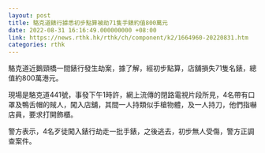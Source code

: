 ```yaml
---
layout: post
title: 駱克道錶行據悉初步點算被劫71隻手錶約值800萬元
date: 2022-08-31 16:16:49.000000000 +08:00
link: https://news.rthk.hk/rthk/ch/component/k2/1664960-20220831.htm
categories: rthk
---
```


駱克道近鵝頸橋一間錶行發生劫案，據了解，經初步點算，店舖損失71隻名錶，總值約800萬港元。

現場是駱克道441號，事發下午1時許，網上流傳的閉路電視片段所見，4名帶有口罩及鴨舌帽的賊人，闖入店舖，其間一人持類似手槍物體，及一人持刀，他們指嚇店員，要求打開飾櫃。

警方表示，4名歹徒闖入錶行劫走一批手錶，之後逃去，初步無人受傷，警方正調查案件。
